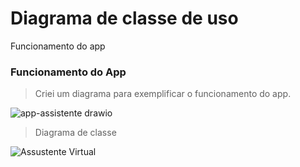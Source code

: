 # Diagrama de classe de uso

Funcionamento do app

### Funcionamento do App

> Criei um diagrama para exemplificar o funcionamento do app.

![app-assistente drawio](https://user-images.githubusercontent.com/73204469/199808392-56080c6d-dbd3-4ac4-833d-853ae9687692.png)

> Diagrama de classe

![Assustente Virtual](https://user-images.githubusercontent.com/73204469/199808585-2793e760-38db-4814-9af1-b72ca36f25dc.png)

